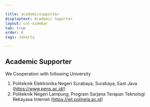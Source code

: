 ```yaml
---

title: academicsupporter
displaytext: Academic Suporter
layout: col-sidebar
tab: true
order: 8
tags: Jakarta

---
```


## Academic Supporter

We Cooperation with following University<br>
1. Politeknik Elektronika Negeri Surabaya, Surabaya, East Java (https://www.pens.ac.id/) <br>
2. Politeknik Negeri Lampung, Program Sarjana Terapan Teknologi Rekayasa Internet (https://iet.polinela.ac.id)
